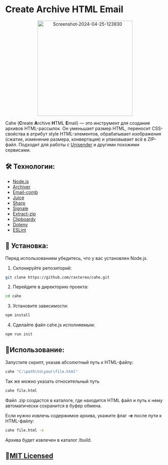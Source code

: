 # Create Archive HTML Email

<p align="center">
  <img src='https://i.postimg.cc/J7vzyQFc/Screenshot-2024-04-25-123930.png' width="300px" border='0' alt='Screenshot-2024-04-25-123930'/>
</p>

Cahe (**C**reate **A**rchive **H**TML **E**mail) — это инструмент для создания архивов HTML-рассылок. Он уменьшает размер HTML, переносит CSS-свойства в атрибут style HTML-элементов, обрабатывает изображения (сжатие, изменение размера, конвертация) и упаковывает всё в ZIP-файл. Подходит для работы с [Unisender](https://www.unisender.com/) и другими похожими сервисами.

## 🛠 Технологии:

+ [Node.js](https://nodejs.org/)
+ [Archiver](https://www.archiverjs.com/)
+ [Email-comb](https://codsen.com/os/email-comb)
+ [Juice](https://github.com/Automattic/juice)
+ [Sharp](https://sharp.pixelplumbing.com/)
+ [Signale](https://github.com/klaudiosinani/signale)
+ [Extract-zip](https://github.com/max-mapper/extract-zip)
+ [Clipboardy](https://github.com/sindresorhus/clipboardy)
+ [Dotenv](https://github.com/motdotla/dotenv)
+ [ESLint](https://eslint.org/)

## 💾 Установка:

Перед использованием убедитесь, что у вас установлен Node.js.

1. Склонируйте репозиторий:
```bash
git clone https://github.com/rastereo/cahe.git
```
2. Перейдите в директорию проекта:
```bash
cd cahe
```
3. Установите зависимости:
```bash
npm install
```
4. Сделайте файл cahe.js исполняемым:
```bash
npm run init
```

## 🤖Использование:

Запустите скрипт, указав абсолютный путь к HTML-файлу:
```bash
cahe "C:\path\to\your\file.html"
```

Так же можно указать относительный путь
```bash
cahe file.html
```

Файл .zip создастся в каталоге, где находится HTML файл и путь к нему автоматически сохранится в буфер обмена.

Если нужно извлечь содержимое архива, укажите флаг **-e** после пути к HTML-файлу:
```bash
cahe file.html -e
```
Архива будет извлечен в каталог /build.

## 🧾[MIT Licensed](https://github.com/rastereo/cahe/blob/main/LICENSE)

